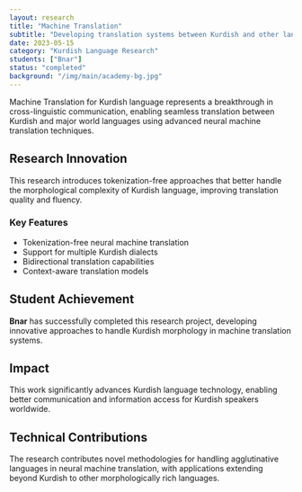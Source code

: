 ```yaml
---
layout: research
title: "Machine Translation"
subtitle: "Developing translation systems between Kurdish and other languages using tokenization-free approaches"
date: 2023-05-15
category: "Kurdish Language Research"
students: ["Bnar"]
status: "completed"
background: "/img/main/academy-bg.jpg"
---
```


<p>Machine Translation for Kurdish language represents a breakthrough in cross-linguistic communication, enabling seamless translation between Kurdish and major world languages using advanced neural machine translation techniques.</p>

<h2 class="section-heading">Research Innovation</h2>

<p>This research introduces tokenization-free approaches that better handle the morphological complexity of Kurdish language, improving translation quality and fluency.</p>

<h3>Key Features</h3>
<ul>
<li>Tokenization-free neural machine translation</li>
<li>Support for multiple Kurdish dialects</li>
<li>Bidirectional translation capabilities</li>
<li>Context-aware translation models</li>
</ul>

<h2 class="section-heading">Student Achievement</h2>

<p><strong>Bnar</strong> has successfully completed this research project, developing innovative approaches to handle Kurdish morphology in machine translation systems.</p>

<h2 class="section-heading">Impact</h2>

<p>This work significantly advances Kurdish language technology, enabling better communication and information access for Kurdish speakers worldwide.</p>

<h2 class="section-heading">Technical Contributions</h2>

<p>The research contributes novel methodologies for handling agglutinative languages in neural machine translation, with applications extending beyond Kurdish to other morphologically rich languages.</p>